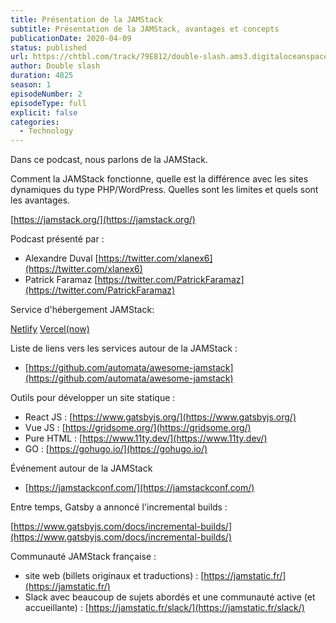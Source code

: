 ```yaml
---
title: Présentation de la JAMStack
subtitle: Présentation de la JAMStack, avantages et concepts
publicationDate: 2020-04-09
status: published
url: https://chtbl.com/track/79E812/double-slash.ams3.digitaloceanspaces.com/DS_001_jamstack.mp3
author: Double slash
duration: 4825
season: 1
episodeNumber: 2
episodeType: full
explicit: false
categories:
  - Technology
---
```


Dans ce podcast, nous parlons de la JAMStack.

Comment la JAMStack fonctionne, quelle est la différence avec les sites dynamiques du type PHP/WordPress. Quelles sont les limites et quels sont les avantages.

[https://jamstack.org/](https://jamstack.org/)

Podcast présenté par :

- Alexandre Duval [https://twitter.com/xlanex6](https://twitter.com/xlanex6)
- Patrick Faramaz [https://twitter.com/PatrickFaramaz](https://twitter.com/PatrickFaramaz)

Service d'hébergement JAMStack:

[Netlify](https://www.netlify.com/)
[Vercel(now)](https://vercel.com/)

Liste de liens vers les services autour de la JAMStack :

- [https://github.com/automata/awesome-jamstack](https://github.com/automata/awesome-jamstack)

Outils pour développer un site statique :

- React JS : [https://www.gatsbyjs.org/](https://www.gatsbyjs.org/)
- Vue JS : [https://gridsome.org/](https://gridsome.org/)
- Pure HTML : [https://www.11ty.dev/](https://www.11ty.dev/)
- GO : [https://gohugo.io/](https://gohugo.io/)

Événement autour de la JAMStack

- [https://jamstackconf.com/](https://jamstackconf.com/)

Entre temps, Gatsby a annoncé l'incremental builds :

[https://www.gatsbyjs.com/docs/incremental-builds/](https://www.gatsbyjs.com/docs/incremental-builds/)

Communauté JAMStack française :

- site web (billets originaux et traductions) : [https://jamstatic.fr/](https://jamstatic.fr/)
- Slack avec beaucoup de sujets abordés et une communauté active (et accueillante) : [https://jamstatic.fr/slack/](https://jamstatic.fr/slack/)
